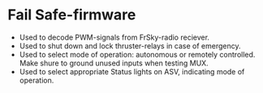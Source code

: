 # Fail Safe-firmware
* Used to decode PWM-signals from FrSky-radio reciever.
* Used to shut down and lock thruster-relays in case of emergency.
* Used to select mode of operation: autonomous or remotely controlled. Make shure to ground unused inputs when testing MUX.
* Used to select appropriate Status lights on ASV, indicating mode of operation.